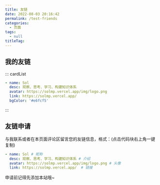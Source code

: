 ```yaml
---
title: 友链
date: 2022-08-03 20:16:42
permalink: /test-friends
categories: 
  - 页面
tags: 
  - null
titleTag: 
---
```



<!--
普通卡片列表容器，可用于友情链接、项目推荐、古诗词展示等。
cardList 后面可跟随一个数字表示每行最多显示多少个，选值范围1~4，默认3。在小屏时会根据屏幕宽度减少每行显示数量。
-->

## 我的友链

::: cardList
```yaml
- name: Sol
  desc: 观察、思考、学习、构建知识体系
  avatar: https://solmp.vercel.app/img/logo.png
  link: https://solmp.vercel.app/
  bgColor: '#e6fcf5'

```
:::


## 友链申请

与我联系或者在本页面评论区留言您的友链信息，格式：(点击代码块右上角一键复制)

```yaml
- name: Sol # 昵称
  desc: 观察、思考、学习、构建知识体系 # 介绍
  avatar: https://solmp.vercel.app/img/logo.png # 头像
  link: https://solmp.vercel.app/  # 链接
```

申请前记得先添加本站哦~
